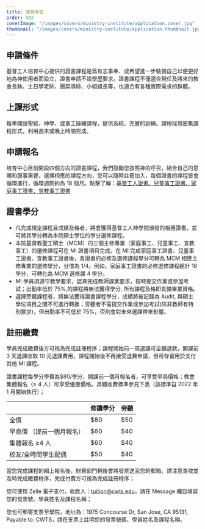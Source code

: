 ```yaml
---
title: 成為學生
order: 502
coverImage: "/images/covers/ministry-institute/application.cover.jpg"
thumbnail: "/images/covers/ministry-institute/application.thumbnail.jpg"
---
```


## 申請條件

基督工人培育中心提供的證書課程是爲有志事奉、或希望進一步裝備自己以便更好地為神使用者而設立，證書申請不設學歷要求。證書課程不僅適合現任及將來的教會長執、主日學老師、團契導師、小組組長等，也適合有各種實際需求的群體。

## 上課形式

每季開設聖經、神學、或事工操練課程，提供系統、充實的訓練。課程採用密集課程形式，利用週末或晚上時間完成。

## 申請報名

培育中心目前開設四個方向的證書課程，我們鼓勵您按照神的呼召，結合自己的恩賜和服事需要，選擇相應的課程方向，您可以隨時註冊加入，每個證書的課程皆會循環進行，循環週期約為 18 個月。點擊了解：[基督工人證書、兒童事工證書、家庭事工證書、宣教事工證書](/zh/ministry-institute/catalog)

## 證書學分

- 凡完成規定課程且成績及格者，將會獲得基督工人神學院頒發的相應證書，並可將其學分轉為本院碩士學位的學分選修課程。
- 本院基督教聖工碩士（MCM）的三個主修專業（家庭事工、兒童事工、宣教事工）的選修課程可在 MI 證書項目完成。在 MI 完成家庭事工證書、兒童事工證書、宣教事工證書後，各證書的必修及選修課程學分可轉為 MCM 相應主修專業的選修學分，分值為 1/4。例如，家庭事工證書的必修選修課程總計 16 學分，可轉化為 MCM 選修課 4 學分。
- MI 學員須遵守教學要求，認真完成教師課業要求，按時提交作業或參加考試；出勤率低於 75%,的課程將無法獲得學分, 所有課程及格即具備畢業資格。
- 選擇旁聽課程者，將無法獲得證書課程學分，成績將被記錄為 Audit, 與碩士學位項目之間不可進行轉換；旁聽者不需提交作業或參加考試(除非教師有特別要求)，但出勤率不可低於 75%，否則會對未來選課帶來影響。

## 註冊繳費

學員完成繳費後方可視為完成註冊程序；課程開始前一周退課可全額退款，開課前 3 天退課收取 10 元退課費用，課程開始後不再接受退費申請，但可存留用於支付其他 MI 課程。

證書課程每學分學費為$80/學分，開課前一個月報名者，可享受早鳥價格；教會集體報名（≥ 4 人）可享受優惠價格。具體收費標準參見下表（該標準自 2022 年 1 月開始執行）；

|                           | 修讀學分 | 旁聽 |
| ------------------------- | -------- | ---- |
| 全價                      | $80      | $50  |
| 早鳥價 （提前一個月報名） | $60      | $40  |
| 集體報名 ≥4 人            | $60      | $40  |
| 校友/全時間學生配偶       | $50      | $40  |

當您完成課程的網上報名後，財務部門稍後會將發票送至您的郵箱，請注意查收並及時完成繳費程序，完成付費方可視為完成註冊程序；

您可使用 Zelle 電子支付，收款人：tuition@cwts.edu，請在 Message 欄目填寫您的發票號、學員姓名及課程名稱；

您也可郵寄支票至學院，地址為：1975 Concourse Dr, San Jose, CA 95131, Payable to: CWTS，請在支票上註明您的發票號碼、學員姓名及課程名稱。
